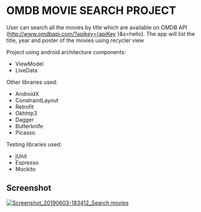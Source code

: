 # OMDB MOVIE SEARCH PROJECT
User can search all the movies by title which are available on OMDB API (http://www.omdbapi.com/?apikey={apiKey
}&s=hello). The app will list the title, year and poster 
of the movies using recycler view

Project using android architecture components:
* ViewModel
* LiveData

Other libraries used:
* AndroidX
* ConstraintLayout
* Retrofit
* Okhhtp3
* Dagger
* Butterknife
* Picasso

Testing libraries used:
* jUnit
* Espresso
* Mockito

## Screenshot
[
![Screenshot_20190603-183412_Search movies](https://user-images.githubusercontent.com/6768278/58845090-b54f4700-862e-11e9-9043-a163b1af3e94.jpg)
](url)
